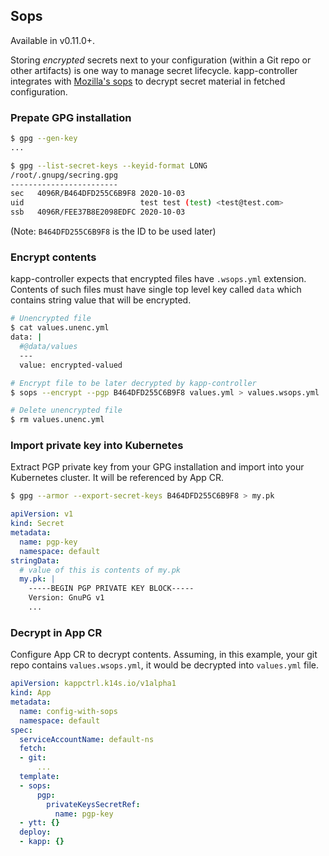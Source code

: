 ## Sops

Available in v0.11.0+.

Storing _encrypted_ secrets next to your configuration (within a Git repo or other artifacts) is one way to manage secret lifecycle. kapp-controller integrates with [Mozilla's sops](https://github.com/mozilla/sops) to decrypt secret material in fetched configuration.

### Prepate GPG installation

```bash
$ gpg --gen-key
...

$ gpg --list-secret-keys --keyid-format LONG
/root/.gnupg/secring.gpg
------------------------
sec   4096R/B464DFD255C6B9F8 2020-10-03
uid                          test test (test) <test@test.com>
ssb   4096R/FEE37B8E2098EDFC 2020-10-03
```

(Note: `B464DFD255C6B9F8` is the ID to be used later)

### Encrypt contents

kapp-controller expects that encrypted files have `.wsops.yml` extension. Contents of such files must have single top level key called `data` which contains string value that will be encrypted.

```bash
# Unencrypted file
$ cat values.unenc.yml
data: |
  #@data/values
  ---
  value: encrypted-valued

# Encrypt file to be later decrypted by kapp-controller
$ sops --encrypt --pgp B464DFD255C6B9F8 values.yml > values.wsops.yml

# Delete unencrypted file
$ rm values.unenc.yml
```

### Import private key into Kubernetes

Extract PGP private key from your GPG installation and import into your Kubernetes cluster. It will be referenced by App CR.

```bash
$ gpg --armor --export-secret-keys B464DFD255C6B9F8 > my.pk
```

```yaml
apiVersion: v1
kind: Secret
metadata:
  name: pgp-key
  namespace: default
stringData:
  # value of this is contents of my.pk
  my.pk: |
    -----BEGIN PGP PRIVATE KEY BLOCK-----
    Version: GnuPG v1
    ...
```

### Decrypt in App CR

Configure App CR to decrypt contents. Assuming, in this example, your git repo contains `values.wsops.yml`, it would be decrypted into `values.yml` file.

```yaml
apiVersion: kappctrl.k14s.io/v1alpha1
kind: App
metadata:
  name: config-with-sops
  namespace: default
spec:
  serviceAccountName: default-ns
  fetch:
  - git:
      ...
  template:
  - sops:
      pgp:
        privateKeysSecretRef:
          name: pgp-key
  - ytt: {}
  deploy:
  - kapp: {}
```
